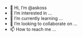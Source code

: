 - 👋 Hi, I’m @askoss
- 👀 I’m interested in ...
- 🌱 I’m currently learning ...
- 💞️ I’m looking to collaborate on ...
- 📫 How to reach me ...

<!---
askoss/askoss is a ✨ special ✨ repository because its `README.md` (this file) appears on your GitHub profile.
You can click the Preview link to take a look at your changes.
--->
